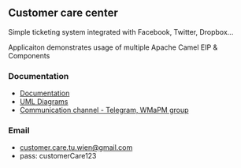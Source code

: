 ## Customer care center

Simple ticketing system integrated with Facebook, Twitter, Dropbox...

Applicaiton demonstrates usage of multiple Apache Camel EIP & Components

### Documentation
* [Documentation](https://www.sharelatex.com)
* [UML Diagrams](https://www.lucidchart.com/documents)
* [Communication channel - Telegram, WMaPM group](https://telegram.org/)

### Email
* customer.care.tu.wien@gmail.com
* pass: customerCare123
